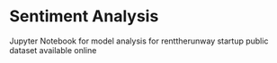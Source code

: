 # Sentiment Analysis

Jupyter Notebook for model analysis for renttherunway startup public dataset available online
